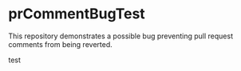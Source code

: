 # prCommentBugTest
 This repository demonstrates a possible bug preventing pull request comments from being reverted.

test